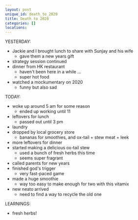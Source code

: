 ```yaml
---
layout: post
unique_id: death_to_2020
title: Death to 2020
categories: []
locations: 
---
```


YESTERDAY:
* Jackie and I brought lunch to share with Sunjay and his wife
  * gave them a new years gift
* strategy session continued
* dinner from HK restaurant
  * haven't been here in a while ...
  * super hot food
* watched a mockumentary on 2020
  * funny but also sad

TODAY:
* woke up around 5 am for some reason
  * ended up working until 11
* leftovers for lunch
  * passed out until 3 pm
* laundry
* dropped by local grocery store
  * bananas for smoothies, and ox-tail + stew meat + leek
* more leftovers for dinner
* started making a delicious ox-tail stew
  * used a bunch of fresh herbs this time
  * seems super fragrant
* called parents for new years
* finished god's trigger
  * very fast-paced game
* made a huge smoothie
  * way too easy to make enough for two with this vitamix
* new neato arrived
  * need to find a way to recycle the old one

LEARNINGS:
* fresh herbs!
